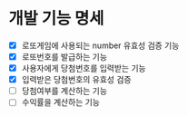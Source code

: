 # 개발 기능 명세

-[x] 로또게임에 사용되는 number 유효성 검증 기능
-[x] 로또번호를 발급하는 기능
-[x] 사용자에게 당첨번호를 입력받는 기능
-[x] 입력받은 당첨번호의 유효성 검증
-[ ] 당첨여부를 계산하는 기능
-[ ] 수익률을 계산하는 기능